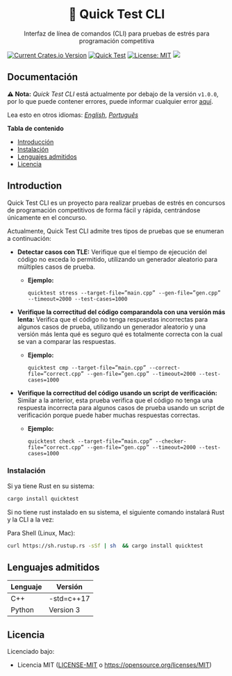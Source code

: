 <h1 align="center">🧰 Quick Test CLI</h1>

<p align="center">Interfaz de línea de comandos (CLI) para pruebas de estrés para programación competitiva</p>

[![Current Crates.io Version](https://img.shields.io/crates/v/quicktest.svg)](https://crates.io/crates/quicktest) [![Quick Test](https://circleci.com/gh/LuisMBaezCo/quicktest.svg?style=shield)](https://app.circleci.com/pipelines/github/LuisMBaezCo/quicktest) [![License: MIT](https://img.shields.io/badge/License-MIT-blue.svg)](https://opensource.org/licenses/MIT) [![](https://img.shields.io/crates/d/quicktest)](https://crates.io/crates/quicktest)

## Documentación

**⚠️ Nota:** _Quick Test CLI_ está actualmente por debajo de la versión `v1.0.0`, por lo que puede contener errores, puede informar cualquier error [aquí](https://github.com/LuisMBaezCo/quicktest/issues).

Lea esto en otros idiomas: [_English_](./../README.md), [_Português_](README.pt-BR.md) 

**Tabla de contenido**

- [Introducción](#introducción)
- [Instalación](#instalación)
- [Lenguajes admitidos](#lenguajes-admitidos)
- [Licencia](#licencia)

## Introduction

Quick Test CLI es un proyecto para realizar pruebas de estrés en concursos de programación competitivos de forma fácil y rápida, centrándose únicamente en el concurso.

Actualmente, Quick Test CLI admite tres tipos de pruebas que se enumeran a continuación:

* **Detectar casos con TLE:** Verifique que el tiempo de ejecución del código no exceda lo permitido, utilizando un generador aleatorio para múltiples casos de prueba.
    * **Ejemplo:**
        ```shell
        quicktest stress --target-file=”main.cpp” --gen-file=”gen.cpp” --timeout=2000 --test-cases=1000
        ```

* **Verifique la correctitud del código comparandola con una versión más lenta:** Verifica que el código no tenga respuestas incorrectas para algunos casos de prueba, utilizando un generador aleatorio y una versión más lenta qué es seguro qué es totalmente correcta con la cual se van a comparar las respuestas.
    * **Ejemplo:**
        ```shell
        quicktest cmp --target-file=”main.cpp” --correct-file=”correct.cpp” --gen-file=”gen.cpp” --timeout=2000 --test-cases=1000
        ```

* **Verifique la correctitud del código usando un script de verificación:** Similar a la anterior, esta prueba verifica que el código no tenga una respuesta incorrecta para algunos casos de prueba usando un script de verificación porque puede haber muchas respuestas correctas.
    * **Ejemplo:**
        ```shell
        quicktest check --target-file=”main.cpp” --checker-file=”correct.cpp” --gen-file=”gen.cpp” --timeout=2000 --test-cases=1000
        ```

### Instalación

Si ya tiene Rust en su sistema:

```sh
cargo install quicktest
```

Si no tiene rust instalado en su sistema, el siguiente comando instalará Rust y la CLI a la vez:

Para Shell (Linux, Mac):
```sh
curl https://sh.rustup.rs -sSf | sh  && cargo install quicktest
```

## Lenguajes admitidos

| Lenguaje           |       Versión          |
|--------------------|------------------------|
| C++                | -std=c++17             |
| Python             | Version 3              |


## Licencia
Licenciado bajo:
* Licencia MIT ([LICENSE-MIT](https://github.com/LuisMBaezCo/quicktest/blob/main/LICENSE) o https://opensource.org/licenses/MIT)